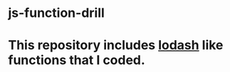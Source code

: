 # js-function-drill

# This repository includes [lodash]('https://lodash.com/docs/4.17.15') like functions that I coded.

